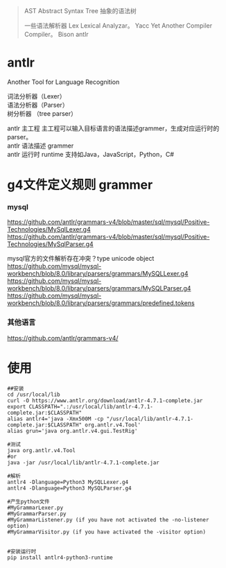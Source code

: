 
> AST Abstract Syntax Tree 抽象的语法树
>
> 一些语法解析器
> Lex   Lexical Analyzar。
> Yacc  Yet Another Compiler Compiler。
> Bison 
> antlr


# antlr 
Another Tool for Language Recognition


词法分析器（Lexer）  
语法分析器（Parser）  
树分析器 （tree parser）  


antlr 主工程   主工程可以输入目标语言的语法描述grammer，生成对应运行时的parser。  
antlr 语法描述 grammer  
antlr 运行时 runtime  支持如Java，JavaScript，Python，C#  


# g4文件定义规则 grammer
### mysql
https://github.com/antlr/grammars-v4/blob/master/sql/mysql/Positive-Technologies/MySqlLexer.g4  
https://github.com/antlr/grammars-v4/blob/master/sql/mysql/Positive-Technologies/MySqlParser.g4  



mysql官方的文件解析存在冲突？type unicode object  
https://github.com/mysql/mysql-workbench/blob/8.0/library/parsers/grammars/MySQLLexer.g4  
https://github.com/mysql/mysql-workbench/blob/8.0/library/parsers/grammars/MySQLParser.g4  
https://github.com/mysql/mysql-workbench/blob/8.0/library/parsers/grammars/predefined.tokens  


### 其他语言
https://github.com/antlr/grammars-v4/


# 使用
```shell
##安装
cd /usr/local/lib
curl -O https://www.antlr.org/download/antlr-4.7.1-complete.jar
export CLASSPATH=".:/usr/local/lib/antlr-4.7.1-complete.jar:$CLASSPATH"
alias antlr4='java -Xmx500M -cp "/usr/local/lib/antlr-4.7.1-complete.jar:$CLASSPATH" org.antlr.v4.Tool'
alias grun='java org.antlr.v4.gui.TestRig'

#测试
java org.antlr.v4.Tool
#or
java -jar /usr/local/lib/antlr-4.7.1-complete.jar

#解析
antlr4 -Dlanguage=Python3 MySQLLexer.g4
antlr4 -Dlanguage=Python3 MySQLParser.g4

#产生python文件
#MyGrammarLexer.py
#MyGrammarParser.py
#MyGrammarListener.py (if you have not activated the -no-listener option)
#MyGrammarVisitor.py (if you have activated the -visitor option)


#安装运行时
pip install antlr4-python3-runtime
```



